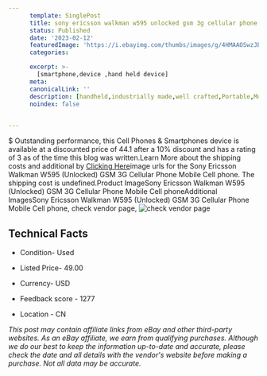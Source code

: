 ```yaml
---
      template: SinglePost
      title: sony ericsson walkman w595 unlocked gsm 3g cellular phone mobile cell phone
      status: Published
      date: '2023-02-12'
      featuredImage: 'https://i.ebayimg.com/thumbs/images/g/4HMAAOSwzJBgLqUq/s-l225.jpg'
      categories: 

      excerpt: >-
        [smartphone,device ,hand held device]
      meta:
      canonicalLink: ''
      description: [handheld,industrially made,well crafted,Portable,Mobile,Compact,Convenient,Lightweight,Maneuverable,Man-portable,Miniature,Carriable,Hand-held,Light,Holdable,Transportable,Mobile device,Pocket-sized,On-the-go,Wireless,Cordless,Compact size,Convenient size, smartphone,device ,hand held device]
      noindex: false

        
---
```

$
    Outstanding performance, this Cell Phones & Smartphones device is available at a discounted price of 44.1 after a 10% discount and has a rating of 3 as of the time this blog was written.Learn More about the shipping costs and additional by [Clicking Here](https://www.ebay.com/itm/143977642739?hash=item2185bc7af3%3Ag%3A4HMAAOSwzJBgLqUq&mkevt=1&mkcid=1&mkrid=711-53200-19255-0&campid=%253CePNCampaignId%253E&customid=%253CreferenceId%253E&toolid=10049)image urls for the Sony Ericsson Walkman W595 (Unlocked) GSM 3G Cellular Phone Mobile Cell phone. The shipping cost is undefined.Product ImageSony Ericsson Walkman W595 (Unlocked) GSM 3G Cellular Phone Mobile Cell phoneAdditional ImagesSony Ericsson Walkman W595 (Unlocked) GSM 3G Cellular Phone Mobile Cell phone, check vendor page, ![check vendor page](https://origin-galleryplus.ebayimg.com/ws/web/143977642739_2_0_1/225x225.jpg,https://origin-galleryplus.ebayimg.com/ws/web/143977642739_3_0_1/225x225.jpg,https://origin-galleryplus.ebayimg.com/ws/web/143977642739_4_0_1/225x225.jpg,https://origin-galleryplus.ebayimg.com/ws/web/143977642739_5_0_1/225x225.jpg,https://origin-galleryplus.ebayimg.com/ws/web/143977642739_6_0_1/225x225.jpg,https://origin-galleryplus.ebayimg.com/ws/web/143977642739_7_0_1/225x225.jpg,https://origin-galleryplus.ebayimg.com/ws/web/143977642739_8_0_1/225x225.jpg,https://origin-galleryplus.ebayimg.com/ws/web/143977642739_9_0_1/225x225.jpg,https://origin-galleryplus.ebayimg.com/ws/web/143977642739_10_0_1/225x225.jpg,https://origin-galleryplus.ebayimg.com/ws/web/143977642739_11_0_1/225x225.jpg,https://origin-galleryplus.ebayimg.com/ws/web/143977642739_12_0_1/225x225.jpg)
    
    

 ## Technical Facts 



     
      

 - Condition- Used 


      

 - Listed Price- 49.00 


      

 - Currency- USD 


      

 - Feedback score - 1277 


      

 - Location - CN 


      
      

 *_This post may contain affiliate links from eBay and other third-party websites. As an eBay affiliate, we earn from qualifying purchases. Although we do our best to keep the information up-to-date and accurate, please check the date and all details with the vendor's website before making a purchase. Not all data may be accurate._*



    
    
    
    
    